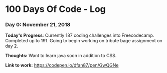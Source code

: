 # 100 Days Of Code - Log

### Day 0: November 21, 2018 

**Today's Progress**: Currently 187 coding challenges into Freecodecamp. Completed up to 191. Going to begin working on tribute bage assignment on day 2.

**Thoughts:** Want to learn java soon in addition to CSS.

**Link to work:** https://codepen.io/dfan87/pen/GwQGNe

